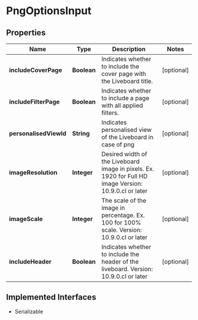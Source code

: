 

# PngOptionsInput


## Properties

| Name | Type | Description | Notes |
|------------ | ------------- | ------------- | -------------|
|**includeCoverPage** | **Boolean** | Indicates whether to include the cover page with the Liveboard title. |  [optional] |
|**includeFilterPage** | **Boolean** | Indicates whether to include a page with all applied filters. |  [optional] |
|**personalisedViewId** | **String** | Indicates personalised view of the Liveboard in case of png |  [optional] |
|**imageResolution** | **Integer** | Desired width of the Liveboard image in pixels. Ex. 1920 for Full HD image   Version: 10.9.0.cl or later  |  [optional] |
|**imageScale** | **Integer** | The scale of the image in percentage. Ex. 100 for 100% scale.   Version: 10.9.0.cl or later  |  [optional] |
|**includeHeader** | **Boolean** | Indicates whether to include the header of the liveboard.   Version: 10.9.0.cl or later  |  [optional] |


## Implemented Interfaces

* Serializable


